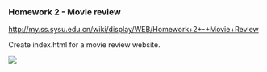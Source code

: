 ### Homework 2 - Movie review

http://my.ss.sysu.edu.cn/wiki/display/WEB/Homework+2+-+Movie+Review

Create index.html for a movie review website.

![](http://my.ss.sysu.edu.cn/wiki/download/attachments/7045968/expected_output.png?version=1&modificationDate=1268896312000)

